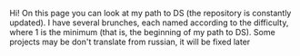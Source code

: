 Hi! On this page you can look at my path to DS (the repository is constantly updated). I have several brunches, each named according to the difficulty, where 1 is the minimum (that is, the beginning of my path to DS).
Some projects may be don't translate from russian, it will be fixed later
